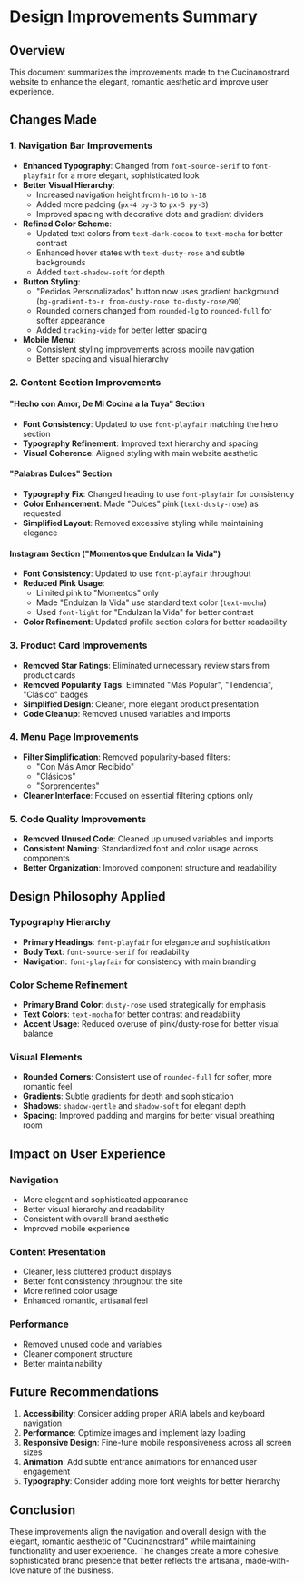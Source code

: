 # Design Improvements Summary

## Overview
This document summarizes the improvements made to the Cucinanostrard website to enhance the elegant, romantic aesthetic and improve user experience.

## Changes Made

### 1. Navigation Bar Improvements
- **Enhanced Typography**: Changed from `font-source-serif` to `font-playfair` for a more elegant, sophisticated look
- **Better Visual Hierarchy**: 
  - Increased navigation height from `h-16` to `h-18`
  - Added more padding (`px-4 py-3` to `px-5 py-3`)
  - Improved spacing with decorative dots and gradient dividers
- **Refined Color Scheme**:
  - Updated text colors from `text-dark-cocoa` to `text-mocha` for better contrast
  - Enhanced hover states with `text-dusty-rose` and subtle backgrounds
  - Added `text-shadow-soft` for depth
- **Button Styling**:
  - "Pedidos Personalizados" button now uses gradient background (`bg-gradient-to-r from-dusty-rose to-dusty-rose/90`)
  - Rounded corners changed from `rounded-lg` to `rounded-full` for softer appearance
  - Added `tracking-wide` for better letter spacing
- **Mobile Menu**:
  - Consistent styling improvements across mobile navigation
  - Better spacing and visual hierarchy

### 2. Content Section Improvements

#### "Hecho con Amor, De Mi Cocina a la Tuya" Section
- **Font Consistency**: Updated to use `font-playfair` matching the hero section
- **Typography Refinement**: Improved text hierarchy and spacing
- **Visual Coherence**: Aligned styling with main website aesthetic

#### "Palabras Dulces" Section  
- **Typography Fix**: Changed heading to use `font-playfair` for consistency
- **Color Enhancement**: Made "Dulces" pink (`text-dusty-rose`) as requested
- **Simplified Layout**: Removed excessive styling while maintaining elegance

#### Instagram Section ("Momentos que Endulzan la Vida")
- **Font Consistency**: Updated to use `font-playfair` throughout
- **Reduced Pink Usage**: 
  - Limited pink to "Momentos" only
  - Made "Endulzan la Vida" use standard text color (`text-mocha`)
  - Used `font-light` for "Endulzan la Vida" for better contrast
- **Color Refinement**: Updated profile section colors for better readability

### 3. Product Card Improvements
- **Removed Star Ratings**: Eliminated unnecessary review stars from product cards
- **Removed Popularity Tags**: Eliminated "Más Popular", "Tendencia", "Clásico" badges
- **Simplified Design**: Cleaner, more elegant product presentation
- **Code Cleanup**: Removed unused variables and imports

### 4. Menu Page Improvements
- **Filter Simplification**: Removed popularity-based filters:
  - "Con Más Amor Recibido"
  - "Clásicos" 
  - "Sorprendentes"
- **Cleaner Interface**: Focused on essential filtering options only

### 5. Code Quality Improvements
- **Removed Unused Code**: Cleaned up unused variables and imports
- **Consistent Naming**: Standardized font and color usage across components
- **Better Organization**: Improved component structure and readability

## Design Philosophy Applied

### Typography Hierarchy
- **Primary Headings**: `font-playfair` for elegance and sophistication
- **Body Text**: `font-source-serif` for readability
- **Navigation**: `font-playfair` for consistency with main branding

### Color Scheme Refinement
- **Primary Brand Color**: `dusty-rose` used strategically for emphasis
- **Text Colors**: `text-mocha` for better contrast and readability
- **Accent Usage**: Reduced overuse of pink/dusty-rose for better visual balance

### Visual Elements
- **Rounded Corners**: Consistent use of `rounded-full` for softer, more romantic feel
- **Gradients**: Subtle gradients for depth and sophistication
- **Shadows**: `shadow-gentle` and `shadow-soft` for elegant depth
- **Spacing**: Improved padding and margins for better visual breathing room

## Impact on User Experience

### Navigation
- More elegant and sophisticated appearance
- Better visual hierarchy and readability
- Consistent with overall brand aesthetic
- Improved mobile experience

### Content Presentation
- Cleaner, less cluttered product displays
- Better font consistency throughout the site
- More refined color usage
- Enhanced romantic, artisanal feel

### Performance
- Removed unused code and variables
- Cleaner component structure
- Better maintainability

## Future Recommendations

1. **Accessibility**: Consider adding proper ARIA labels and keyboard navigation
2. **Performance**: Optimize images and implement lazy loading
3. **Responsive Design**: Fine-tune mobile responsiveness across all screen sizes
4. **Animation**: Add subtle entrance animations for enhanced user engagement
5. **Typography**: Consider adding more font weights for better hierarchy

## Conclusion

These improvements align the navigation and overall design with the elegant, romantic aesthetic of "Cucinanostrard" while maintaining functionality and user experience. The changes create a more cohesive, sophisticated brand presence that better reflects the artisanal, made-with-love nature of the business.